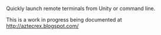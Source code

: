 Quickly launch remote terminals from Unity or command line.

This is a work in progress being documented at http://aztecrex.blogspot.com/




